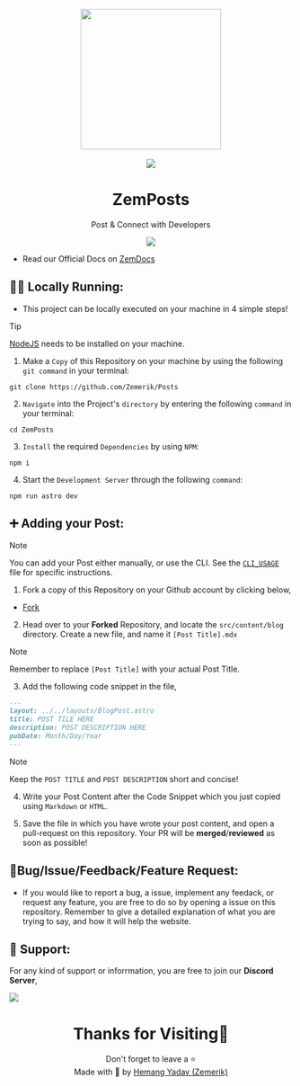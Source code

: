 <p align = "center">

<img src = "public/favicon.ico" style = "height:250px;width:250px">

<br>

<br>

<img src = "https://skillicons.dev/icons?i=javascript,typescript,css,astro,react,vscode,npm,nodejs,php,vue,html,git,vercel,github&perline=25">

</p>

<h1 align = "center">
  ZemPosts
</h1>

<p align = "center">
  Post & Connect with Developers
</p>

<p align = "center">
  <img src = "public/Screenshot.png">
</p>

- Read our Official Docs on [ZemDocs](https://zemdocs.vercel.app/en/zemposts/introduction)


## 🏃‍♂️ Locally Running:

- This project can be locally executed on your machine in 4 simple steps!

> [!Tip]
> [NodeJS](https://nodejs.org/) needs to be installed on your machine. 


1. Make a `Copy` of this Repository on your machine by using the following `git command` in your terminal:

```
git clone https://github.com/Zemerik/Posts
```

2. `Navigate` into the Project's `directory` by entering the following `command` in your terminal:

```
cd ZemPosts
```

3. `Install` the required `Dependencies` by using `NPM`:

```nodejs
npm i
```

4. Start the `Development Server` through the following `command`:

```nodejs
npm run astro dev
```


## ➕ Adding your Post:

> [!Note]
> You can add your Post either manually, or use the CLI. See the [`CLI_USAGE`](https://github.com/Zemerik/ZemPosts/blob/main/CLI_USAGE.md) file for specific instructions.

1. Fork a copy of this Repository on your Github account by clicking below,

- [Fork](https://github.com/Zemerik/ZemPosts/fork)

2. Head over to your **Forked** Repository, and locate the `src/content/blog` directory. Create a new file, and name it `[Post Title].mdx`

> [!Note]
> Remember to replace `[Post Title]` with your actual Post Title. 

3. Add the following code snippet in the file,

```md
---
layout: ../../layouts/BlogPost.astro
title: POST TILE HERE
description: POST DESCRIPTION HERE
pubDate: Month/Day/Year
---
```

>[!Note]
> Keep the `POST TITLE` and `POST DESCRIPTION` short and concise!

4. Write your Post Content after the Code Snippet which you just copied using `Markdown` or `HTML`. 

5. Save the file in which you have wrote your post content, and open a pull-request on this repository. Your PR will be **merged**/**reviewed** as soon as possible!

## 🐞Bug/Issue/Feedback/Feature Request:

- If you would like to report a bug, a issue, implement any feedack, or request any feature, you are free to do so by opening a issue on this repository. Remember to give a detailed explanation of what you are trying to say, and how it will help the website. 

## 💁 Support:

For any kind of support or inforrmation, you are free to join our **Discord Server**,

<a href = "https://discord.gg/UF9KsmuGbr">
  <img src = "https://invidget.switchblade.xyz/UF9KsmuGbr">
</a>

<h1 align = "center">
  Thanks for Visiting🙏
</h1>

<p align = "center">
  Don't forget to leave a ⭐ 
  <br>
  Made with 💖 by <a href = "https://github.com/Zemerik">Hemang Yadav (Zemerik)</a>
</p>
